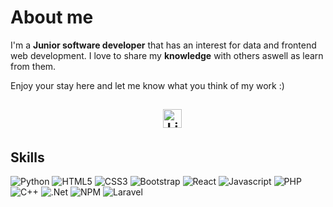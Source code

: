 # About me

I'm a **Junior software developer** that has an interest for data and frontend web development.
I love to share my **knowledge** with others aswell as learn from them.

Enjoy your stay here and let me know what you think of my work :)

<h2 align="center">
  &nbsp;&nbsp;
  <a href="https://www.linkedin.com/in/dave-ottenhof-661980180">
    <img src="https://www.vectorlogo.zone/logos/linkedin/linkedin-icon.svg" alt="LinkedIn Profile" height="30" width="30">
  </a>
</h2>

## Skills

![Python](http://img.shields.io/badge/-Python-3776AB?style=plastic-square&logo=python&logoColor=ffffff)
![HTML5](https://img.shields.io/badge/-HTML5-%23E44D27?style=plastic-square&logo=html5&logoColor=ffffff)
![CSS3](https://img.shields.io/badge/-CSS3-%231572B6?style=plastic-square&logo=css3)
![Bootstrap](https://img.shields.io/badge/bootstrap-%23563D7C.svg?style=plastic-square&logo=bootstrap&logoColor=white)
![React](https://img.shields.io/badge/-React-61DAFB?style=plastic-square&logo=react&logoColor=ffffff)
![Javascript](https://img.shields.io/badge/-JavaScript-%23F7DF1C?style=plastic-square&logo=javascript&logoColor=000000&labelColor=%23F7DF1C&color=%23FFCE5A)
![PHP](https://img.shields.io/badge/-PHP-9370DB?style=plastic-square&logo=php&logoColor=ffffff)
![C++](https://img.shields.io/badge/-C++-1E90FF?style=plastic-square&logo=Cplusplus&logoColor=ffffff)
![.Net](https://img.shields.io/badge/.NET-5C2D91?style=plastic-square&logo=.net&logoColor=white)
![NPM](https://img.shields.io/badge/NPM-%23000000.svg?style=plastic-square&logo=npm&logoColor=ffffff)
![Laravel](https://img.shields.io/badge/laravel-%23FF2D20.svg?style=plastic-square&logo=laravel&logoColor=ffffff)
